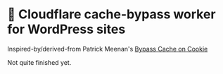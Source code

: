# 👷 Cloudflare cache-bypass worker for WordPress sites

Inspired-by/derived-from Patrick Meenan's [Bypass Cache on Cookie](https://github.com/pmeenan/cf-workers/tree/master/cache-bypass-on-cookie)

Not quite finished yet.
